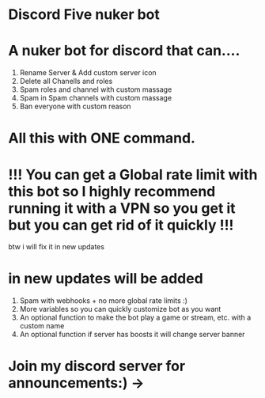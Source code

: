 # Discord Five nuker bot

# A nuker bot for discord that can....

1. Rename Server & Add custom server icon
2. Delete all Chanells and roles
3. Spam roles and channel with custom massage
4. Spam in Spam channels with custom massage
5. Ban everyone with custom reason

# All this with ONE command.

# !!! You can get a Global rate limit with this bot so I highly recommend running it with a VPN so you get it but you can get rid of it quickly !!!

btw i will fix it in new updates

# in new updates will be added

1. Spam with webhooks + no more global rate limits :)
2. More variables so you can quickly customize bot as you want
3. An optional function to make the bot play a game or stream, etc. with a custom name
4. An optional function if server has boosts it will change server banner

# Join my discord server for announcements:) →
